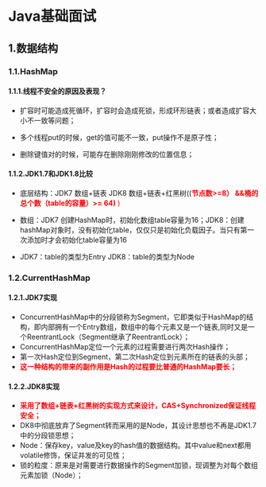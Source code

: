 # Java基础面试

## 1.数据结构

### 1.1.HashMap

#### **1.1.1.线程不安全的原因及表现？**

* 扩容时可能造成死循环，扩容时会造成死锁，形成环形链表；或者造成扩容大小不一致等问题；

* 多个线程put的时候，get的值可能不一致，put操作不是原子性；

* 删除键值对的时候，可能存在删除刚刚修改的位置信息；

#### **1.1.2.JDK1.7和JDK1.8比较**

* 底层结构：JDK7 数组+链表    JDK8 数组+链表+红黑树((<span style="color:red">**节点数>=8） &&桶的总个数（table的容量）>= 64)** )</span>
* 数组：JDK7 创建HashMap时，初始化数组table容量为16；JDK8：创建hashMap对象时，没有初始化table，仅仅只是初始化负载因子。当只有第一次添加时才会初始化table容量为16

* JDK7：table的类型为Entry   JDK8：table的类型为Node

### 1.2.CurrentHashMap

#### 1.2.1.JDK7实现

* ConcurrentHashMap中的分段锁称为Segment，它即类似于HashMap的结构，即内部拥有一个Entry数组，数组中的每个元素又是一个链表,同时又是一个ReentrantLock（Segment继承了ReentrantLock）；
* ConcurrentHashMap定位一个元素的过程需要进行两次Hash操作；
* 第一次Hash定位到Segment，第二次Hash定位到元素所在的链表的头部；
* <span style="color:red">**这一种结构的带来的副作用是Hash的过程要比普通的HashMap要长；**</span>

#### 1.2.2.JDK8实现

* <span style="color:red">**采用了数组+链表+红黑树的实现方式来设计，CAS+Synchronized保证线程安全；**</span>
* DK8中彻底放弃了Segment转而采用的是Node，其设计思想也不再是JDK1.7中的分段锁思想；
* Node：保存key，value及key的hash值的数据结构。其中value和next都用volatile修饰，保证并发的可见性；
* 锁的粒度：原来是对需要进行数据操作的Segment加锁，现调整为对每个数组元素加锁（Node）；